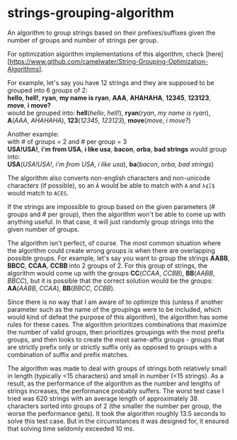 # strings-grouping-algorithm
An algorithm to group strings based on their prefixes/suffixes given the number of groups and number of strings per group.

For optimization algorithm implementations of this algorithm, check [here][https://www.github.com/camelwater/String-Grouping-Optimization-Algorithms].

For example, let's say you have 12 strings and they are supposed to be grouped into 6 groups of 2: \
**hello**, **hell!**, **ryan**, **my name is ryan**, **AAA**, **AHAHAHA**, **12345**, **123123**, **move**, **i move?**\
would be grouped into: **hell**(_hello_, _hell!_), **ryan**(_ryan_, _my name is ryan_), **A**(_AAA_, _AHAHAHA_), **123**(_12345_, _123123_), **move**(_move_, _i move?_)

Another example:\
with # of groups = 2 and # per group = 3 \
**USA!USA!**, **i'm from USA**, **i like usa**, **bacon**, **orba**, **bad strings** would group into:\
**USA**(_USA!USA!_, _i'm from USA_, _i like usa_), **ba**(_bacon_, _orba_, _bad strings_)

The algorithm also converts non-english characters and non-unicode characters (if possible), so an `Á` would be able to match with `A` and `λ¢Ξ$` would match to `ACES`.

If the strings are impossible to group based on the given parameters (# groups and # per group), then the algorithm won't be able to come up with anything useful. In that case, it will just randomly group strings into the given number of groups.

The algorithm isn't perfect, of course. The most common situation where the algorithm could create wrong groups is when there are overlapping possible groups. For example, let's say you want to group the strings **AABB**, **BBCC**, **CCAA**, **CCBB** into 2 groups of 2. For this group of strings, the algorithm would come up with the groups **CC**(_CCAA_, _CCBB_), **BB**(_AABB_, _BBCC_), but it is possible that the correct solution would be the groups: **AA**(_AABB_, _CCAA_), **BB**(_BBCC_, _CCBB_). 

Since there is no way that I am aware of to optimize this (unless if another parameter such as the name of the groupings were to be included, which would kind of defeat the purpose of this algorithm), the algorithm has some rules for these cases. The algorithm prioritizes combinations that maximize the number of valid groups, then prioritizes groupings with the most prefix groups, and then looks to create the most same-affix groups - groups that are strictly prefix only or strictly suffix only as opposed to groups with a combination of suffix and prefix matches.

The algorithm was made to deal with groups of strings both relatively small in length (typically <15 characters) and small in number (<15 strings). As a result, as the performance of the algorithm as the number and lengths of strings increases, the performance probably suffers. The worst test case I tried was 620 strings with an average length of approximately 38 characters sorted into groups of 2 (the smaller the number per group, the worse the performance gets). It took the algorithm roughly 13.5 seconds to solve this test case. But in the circumstances it was designed for, it ensured that solving time seldomly exceeded 10 ms. 
